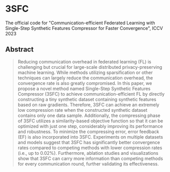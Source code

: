 # 3SFC
The official code for "Communication-efficient Federated Learning with Single-Step Synthetic Features Compressor for Faster Convergence", ICCV 2023

## Abstract
> Reducing communication overhead in federated learning (FL) is challenging but crucial for large-scale distributed privacy-preserving machine learning. While methods utilizing sparsification or other techniques can largely reduce the communication overhead, the convergence rate is also greatly compromised. In this paper, we propose a novel method named Single-Step Synthetic Features Compressor (3SFC) to achieve communication-efficient FL by directly constructing a tiny synthetic dataset containing synthetic features based on raw gradients. Therefore, 3SFC can achieve an extremely low compression rate when the constructed synthetic dataset contains only one data sample. Additionally, the compressing phase of 3SFC utilizes a similarity-based objective function so that it can be optimized with just one step, considerably improving its performance and robustness. To minimize the compressing error, error feedback (EF) is also incorporated into 3SFC. Experiments on multiple datasets and models suggest that 3SFC has significantly better convergence rates compared to competing methods with lower compression rates (i.e., up to 0.02\%). Furthermore, ablation studies and visualizations show that 3SFC can carry more information than competing methods for every communication round, further validating its effectiveness.
